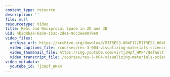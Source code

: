 ```yaml
---
content_type: resource
description: ''
file: null
resourcetype: Video
title: Real and Reciprocal Space in 2D and 3D
uid: 4b2d8baa-6a58-153c-2de1-9cc2ee8079e9
video_files:
  archive_url: https://archive.org/download/MITRES3-004F17/MITRES3_004F17_2017_anon3_300k.mp4
  video_captions_file: /courses/res-3-004-visualizing-materials-science-fall-2017/75c19084be99559297b4bc6b9fa4cf4b_Tj3Hpf_HMk4.vtt
  video_thumbnail_file: https://img.youtube.com/vi/Tj3Hpf_HMk4/default.jpg
  video_transcript_file: /courses/res-3-004-visualizing-materials-science-fall-2017/fb86afe2436ac64e598dc87ac789ec32_Tj3Hpf_HMk4.pdf
video_metadata:
  youtube_id: Tj3Hpf_HMk4
---
```

